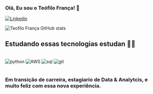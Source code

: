 ### Olá, Eu sou o Teófilo França! 🤚

[![Linkedin](	https://img.shields.io/badge/LinkedIn-0077B5?style=for-the-badge&logo=linkedin&logoColor=white)](https://www.linkedin.com/in/teofilofranca1/)

![Teofilo França GitHub stats](https://github-readme-stats.vercel.app/api?username=teofilo-franca&show_icons=true&theme=ondedark)

## Estudando essas tecnologias estudan 👨‍🎓 
<div style="display: inline_block"><br/>
<img align="center" alt="python" src="https://img.shields.io/badge/Python-3776AB?style=for-the-badge&logo=python&logoColor=white"/>
<img align="center" alt="AWS" src="https://img.shields.io/badge/Amazon_AWS-FF9900?style=for-the-badge&logo=amazonaws&logoColor=white"/>
<img align="center" alt="sql" src="https://img.shields.io/badge/MySQL-00000F?style=for-the-badge&logo=mysql&logoColor=white"/>
<img align="center" alt="git" src="https://img.shields.io/badge/GIT-E44C30?style=for-the-badge&logo=git&logoColor=white"/>
</div><br/>

### Em transição de carreira, estagiario de Data & Analytcis, e muito feliz com essa nova experiência.
